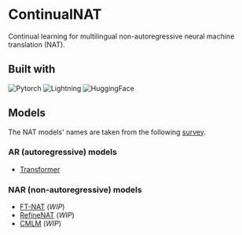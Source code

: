 # ContinualNAT
Continual learning for multilingual non-autoregressive neural machine translation (NAT).

## Built with
![Pytorch](https://img.shields.io/badge/PyTorch-EE4C2C?style=for-the-badge&logo=pytorch&logoColor=white)
![Lightning](https://img.shields.io/badge/Lightning-792DE4?style=for-the-badge&logo=pytorch-lightning&logoColor=white)
![HuggingFace](https://img.shields.io/badge/%F0%9F%A4%97-huggingface-FF9D00?style=for-the-badge&labelColor=FFD21E)

## Models
The NAT models' names are taken from the following [survey](https://arxiv.org/pdf/2204.09269.pdf).
### AR (autoregressive) models
- [Transformer](https://arxiv.org/abs/1706.03762)

### NAR (non-autoregressive) models
- [FT-NAT](https://arxiv.org/abs/1711.02281) (_WIP_)
- [RefineNAT](https://arxiv.org/abs/1802.06901) (_WIP_)
- [CMLM](https://arxiv.org/abs/1904.09324) (_WIP_)
